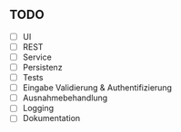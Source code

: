 ## TODO

- [ ] UI
- [ ] REST
- [ ] Service
- [ ] Persistenz
- [ ] Tests
- [ ] Eingabe Validierung & Authentifizierung
- [ ] Ausnahmebehandlung
- [ ] Logging
- [ ] Dokumentation
